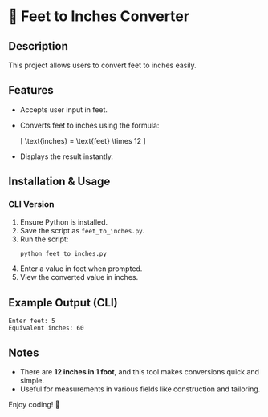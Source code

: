 # 📏 Feet to Inches Converter

## Description
This project allows users to convert feet to inches easily.

## Features
- Accepts user input in feet.
- Converts feet to inches using the formula:
  
  \[ \text{inches} = \text{feet} \times 12 \]
  
- Displays the result instantly.

## Installation & Usage

### CLI Version
1. Ensure Python is installed.
2. Save the script as `feet_to_inches.py`.
3. Run the script:
   ```sh
   python feet_to_inches.py
   ```
4. Enter a value in feet when prompted.
5. View the converted value in inches.

## Example Output (CLI)
```
Enter feet: 5
Equivalent inches: 60
```

## Notes
- There are **12 inches in 1 foot**, and this tool makes conversions quick and simple.
- Useful for measurements in various fields like construction and tailoring.

Enjoy coding! 🚀